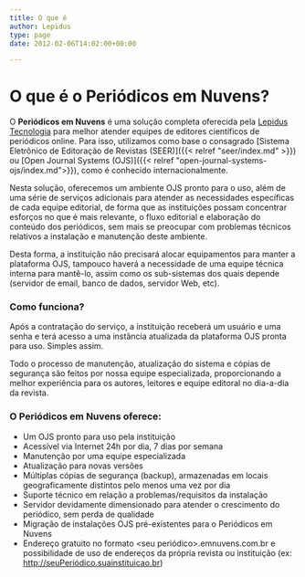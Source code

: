 ```yaml
---
title: O que é
author: Lepidus
type: page
date: 2012-02-06T14:02:00+00:00

---
```

# O que é o Periódicos em Nuvens?

O **Periódicos em Nuvens** é uma solução completa oferecida pela [Lepidus Tecnologia][1] para melhor atender equipes de editores científicos de periódicos online. Para isso, utilizamos como base o consagrado [Sistema Eletrônico de Editoração de Revistas (SEER)]({{< relref "seer/index.md" >}}) ou [Open Journal Systems (OJS)]({{< relref "open-journal-systems-ojs/index.md">}}), como é conhecido internacionalmente.

Nesta solução, oferecemos um ambiente OJS pronto para o uso, além de uma série de serviços adicionais para atender as necessidades específicas de cada equipe editorial, de forma que as instituições possam concentrar esforços no que é mais relevante, o fluxo editorial e elaboração do conteúdo dos periódicos, sem mais se preocupar com problemas técnicos relativos a instalação e manutenção deste ambiente.

Desta forma, a instituição não precisará alocar equipamentos para manter a plataforma OJS, tampouco haverá a necessidade de uma equipe técnica interna para mantê-lo, assim como os sub-sistemas dos quais depende (servidor de email, banco de dados, servidor Web, etc).

### Como funciona?

Após a contratação do serviço, a instituição receberá um usuário e uma senha e terá acesso a uma instância atualizada da plataforma OJS pronta para uso. Simples assim.

Todo o processo de manutenção, atualização do sistema e cópias de segurança são feitos por nossa equipe especializada, proporcionando a melhor experiência para os autores, leitores e equipe editoral no dia-a-dia da revista.  

### O Periódicos em Nuvens oferece:

  * Um OJS pronto para uso pela instituição
  * Acessível via Internet 24h por dia, 7 dias por semana
  * Manutenção por uma equipe especializada
  * Atualização para novas versões
  * Múltiplas cópias de segurança (backup), armazenadas em locais geograficamente distintos pelo menos uma vez por dia
  * Suporte técnico em relação a problemas/requisitos da instalação
  * Servidor devidamente dimensionado para atender o crescimento do periódico, sem perda de qualidade
  * Migração de instalações OJS pré-existentes para o Periódicos em Nuvens
  * Endereço gratuito no formato <seu periódico>.emnuvens.com.br e possibilidade de uso de endereços da própria revista ou instituição (ex: http://seuPeriódico.suainstituicao.br)

 [1]: http://lepidus.com.br "Quem Somos"